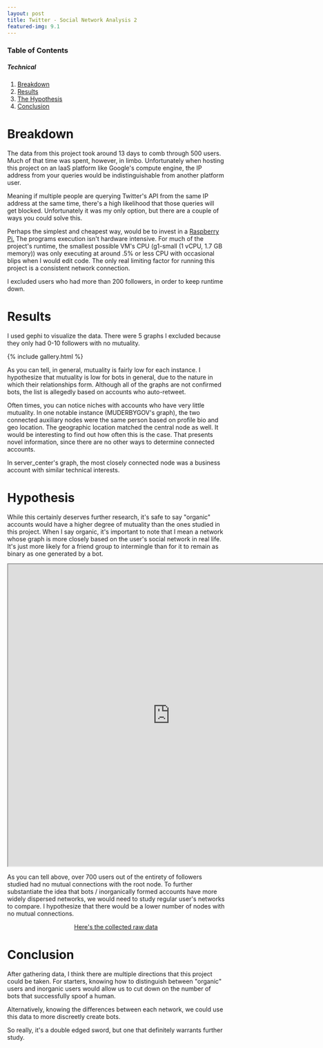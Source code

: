 ```yaml
---
layout: post
title: Twitter - Social Network Analysis 2
featured-img: 9.1
---
```


### Table of Contents

##### Technical
1. [Breakdown](#chapter1)
2. [Results](#chapter2)
3. [The Hypothesis](#chapter3)
4. [Conclusion](#chapter4)

<a name="chapter1"></a>
# Breakdown

The data from this project took around 13 days to comb through 500 users. Much of that time was spent, however, in limbo. Unfortunately when hosting this project on an IaaS platform like Google's compute engine, the IP address from your queries would be indistinguishable from another platform user. 

Meaning if multiple people are querying Twitter's API from the same IP address at the same time, there's a high likelihood that those queries will get blocked. Unfortunately it was my only option, but there are a couple of ways you could solve this.

Perhaps the simplest and cheapest way, would be to invest in a [Raspberry Pi.](https://www.amazon.com/Raspberry-Pi-RASPBERRYPI3-MODB-1GB-Model-Motherboard/dp/B01CD5VC92) The programs execution isn't hardware intensive. For much of the project's runtime, the smallest possible VM's CPU (g1-small (1 vCPU, 1.7 GB memory)) was only executing at around .5% or less CPU with occasional blips when I would edit code. The only real limiting factor for running this project is a consistent network connection.

I excluded users who had more than 200 followers, in order to keep runtime down.

<a name = "chapter2"></a>
# Results
I used gephi to visualize the data. There were 5 graphs I excluded because they only had 0-10 followers with no mutuality.

{% include gallery.html %}

As you can tell, in general, mutuality is fairly low for each instance. I hypothesize that mutuality is low for bots in general, due to the nature in which their relationships form. Although all of the graphs are not confirmed bots, the list is allegedly based on accounts who auto-retweet. 

Often times, you can notice niches with accounts who have very little mutuality. In one notable instance (MUDERBYGOV's graph), the two connected auxiliary nodes were the same person based on profile bio and geo location. The geographic location matched the central node as well. It would be interesting to find out how often this is the case. That presents novel information, since there are no other ways to determine connected accounts.

In server_center's graph, the most closely connected node was a business account with similar technical interests.

<a name = "chapter3"></a>
# Hypothesis

While this certainly deserves further research, it's safe to say "organic" accounts would have a higher degree of mutuality than the ones studied in this project. When I say organic, it's important to note that I mean a network whose graph is more closely based on the user's social network in real life. It's just more likely for a friend group to intermingle than for it to remain as binary as one generated by a bot.

<iframe src="https://public.tableau.com/views/Twitter_bot_hist/Sheet1?:embed=y&:display_count=yes&publish=yes&:showVizHome=no"
 width="750" height="700"></iframe>

 As you can tell above, over 700 users out of the entirety of followers studied had no mutual connections with the root node. To further substantiate the idea that bots / inorganically formed accounts have more widely dispersed networks, we would need to study regular user's networks to compare. I hypothesize that there would be a lower number of nodes with no mutual connections.

<p align = "center"><a href="/assets/graphs.zip"> Here's the collected raw data</a></p> 

<a name="chapter4"></a>
# Conclusion

After gathering data, I think there are multiple directions that this project could be taken. For starters, knowing how to distinguish between "organic" users and inorganic users would allow us to cut down on the number of bots that successfully spoof a human.

Alternatively, knowing the differences between each network, we could use this data to more discreetly create bots.

So really, it's a double edged sword, but one that definitely warrants further study.
